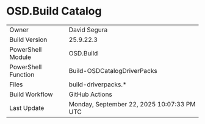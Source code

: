 ﻿# OSD.Build Catalog

| | |
|-|-|
| Owner | David Segura |
| Build Version | 25.9.22.3 |
| PowerShell Module | OSD.Build |
| PowerShell Function | Build-OSDCatalogDriverPacks |
| Files | build-driverpacks.* |
| Build Workflow | GitHub Actions |
| Last Update | Monday, September 22, 2025 10:07:33 PM UTC |
